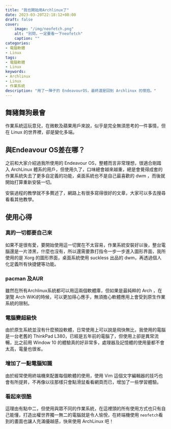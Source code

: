 ```yaml
---
title: "我也開始用Archlinux了"
date: 2023-03-20T22:18:12+08:00
draft: false
cover:
    image: "/img/neofetch.png"
    alt: "別問，一定要看一下neofetch"
    caption: ""
categories: 
- 電腦軟體
- Linux
tags: 
- 電腦軟體
- Linux
keywords:
- Archlinux
- Linux
- 作業系統
description: "用了一陣子的 EndeavourOS，最終還是回到 Archlinux 的懷抱。"
---
```

## 舞豬舞狗最會
作業系統這玩意兒，在微軟及蘋果用戶來說，似乎是完全無須思考的一件事情，但在 Linux 的世界裡，卻是變化多端。
## 與Endeavour OS差在哪？
之前和大家介紹過我所使用的 Endeavour OS，整體而言非常理想，很適合剛踏入 ArchLinux 體系的用戶，但使用久了，口味總會越來越重，總是會覺得成套的作業系統失去了更多自定義的功能，桌面系統也不是自己最喜歡的 dwm ，而後就開始打算重新安裝一切。

安裝過程的教學就不多贅述了，網路上有很多寫得很好的文章，大家可以多去搜尋看看其他教學。

## 使用心得

### 真的一切都要自己來
如果不是很有愛，要開始使用這一切實在不太容易，作業系統安裝好以後，整台電腦還是一片漆黑，什麼也沒有，所以還需要靠打指令一步一步進入圖形界面，我所使用的是 Xorg 的圖形界面，桌面系統使用 suckless 出品的 dwm，再透過個人化定義所有快捷健等功能。

### pacman 及AUR
雖然在所有Archlinux系統都可以用這兩個軟體庫，但如果是最純粹的 Arch ，在瀏覽 Arch WiKi的時候，可以更加得心應手，無須擔心軟體應用上會受到原生作業系統的限制。

### 電腦變超級快
由於原生系統並沒有什麼預設軟體，日常使用上可以說是飛快無比，我使用的電腦是一台老舊的 ThinkPad L380，已經是五年前的電腦了，但使用上卻是異常流暢，比之前用 Window 10 的體驗真的好非常多，處理器及記憶體的使用量都不會太高，電量也很省。

### 增加了一點電腦知識
由於經常使用終端機來配置每個軟體的使用，使用 Vim 這個文字編輯器的技巧也會有所提昇，不再像以往那樣只會點滑鼠看看網頁而已，增加了一些學習體驗。

### 看起來很酷
這理由有點中二，但使用與眾不同的作業系統，在這裡頭的所有使用方式也只有自己能懂，打造出權世界獨一無二的電腦就是令人愉悅，在終端機使用 `neofetch`看到的畫面也讓人充滿優越感，快來使用 ArchLinux 吧！